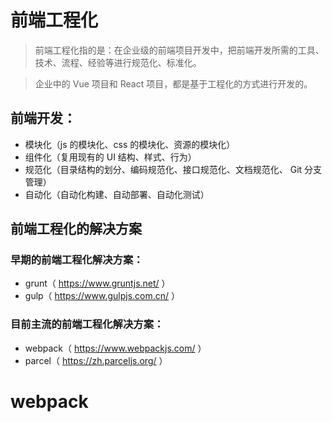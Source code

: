 # 前端工程化

> 前端工程化指的是：在企业级的前端项目开发中，把前端开发所需的工具、技术、流程、经验等进行规范化、标准化。

> 企业中的 Vue 项目和 React 项目，都是基于工程化的方式进行开发的。

## 前端开发：

- 模块化（js 的模块化、css 的模块化、资源的模块化）
- 组件化（复用现有的 UI 结构、样式、行为）
- 规范化（目录结构的划分、编码规范化、接口规范化、文档规范化、 Git 分支管理）
- 自动化（自动化构建、自动部署、自动化测试）

## 前端工程化的解决方案

### 早期的前端工程化解决方案：

- grunt（ https://www.gruntjs.net/ ）
- gulp（ https://www.gulpjs.com.cn/ ）

### 目前主流的前端工程化解决方案：

- webpack（ https://www.webpackjs.com/ ）
- parcel（ https://zh.parceljs.org/ ）

# webpack 

